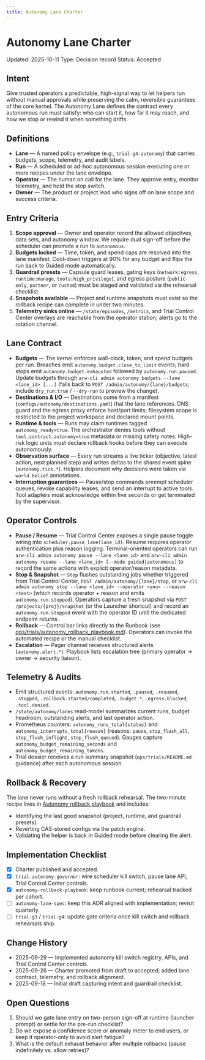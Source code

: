 ```yaml
---
title: Autonomy Lane Charter
---
```


# Autonomy Lane Charter

Updated: 2025-10-11
Type: Decision record
Status: Accepted

## Intent

Give trusted operators a predictable, high-signal way to let helpers run without manual approvals while preserving the calm, reversible guarantees of the core kernel. The Autonomy Lane defines the contract every autonomous run must satisfy: who can start it, how far it may reach, and how we stop or rewind it when something drifts.

## Definitions

- **Lane** — A named policy envelope (e.g., `trial-g4-autonomy`) that carries budgets, scope, telemetry, and audit labels.
- **Run** — A scheduled or ad-hoc autonomous session executing one or more recipes under the lane envelope.
- **Operator** — The human on call for the lane. They approve entry, monitor telemetry, and hold the stop switch.
- **Owner** — The product or project lead who signs off on lane scope and success criteria.

## Entry Criteria

1. **Scope approval** — Owner and operator record the allowed objectives, data sets, and autonomy window. We require dual sign-off before the scheduler can promote a run to `autonomous`.
2. **Budgets locked** — Time, token, and spend caps are resolved into the lane manifest. Cool-down triggers at 90% for any budget and flips the run back to Guided mode automatically.
3. **Guardrail presets** — Capsule guard leases, gating keys (`network:egress`, `runtime:manage`, `tools:high_privilege`), and egress posture (`public-only`, `partner`, or `custom`) must be staged and validated via the rehearsal checklist.
4. **Snapshots available** — Project and runtime snapshots must exist so the rollback recipe can complete in under two minutes.
5. **Telemetry sinks online** — `/state/episodes`, `/metrics`, and Trial Control Center overlays are reachable from the operator station; alerts go to the rotation channel.

## Lane Contract

- **Budgets** — The kernel enforces wall-clock, token, and spend budgets per run. Breaches emit `autonomy.budget.close_to_limit` events; hard stops emit `autonomy.budget.exhausted` followed by `autonomy.run.paused`. Update budgets through `arw-cli admin autonomy budgets --lane <lane_id> [...]` (falls back to `POST /admin/autonomy/{lane}/budgets`; include `dry_run:true` / `--dry-run` to preview the change).
- **Destinations & I/O** — Destinations come from a manifest (`configs/autonomy/destinations.yaml`) that the lane references. DNS guard and the egress proxy enforce host/port limits; filesystem scope is restricted to the project workspace and declared mount points.
- **Runtime & tools** — Runs may claim runtimes tagged `autonomy_ready=true`. The orchestrator denies tools without `tool.contract.autonomy=true` metadata or missing safety notes. High-risk logic units must declare rollback hooks before they can execute autonomously.
- **Observation surface** — Every run streams a live ticker (objective, latest action, next planned step) and writes deltas to the shared event spine (`autonomy.tick.*`). Helpers document why decisions were taken via `world.belief` annotations.
- **Interruption guarantees** — Pause/stop commands preempt scheduler queues, revoke capability leases, and send an interrupt to active tools. Tool adapters must acknowledge within five seconds or get terminated by the supervisor.

## Operator Controls

- **Pause / Resume** — Trial Control Center exposes a single pause toggle wiring into `scheduler.pause_lane(lane_id)`. Resume requires operator authentication plus reason logging. Terminal-oriented operators can run `arw-cli admin autonomy pause --lane <lane_id>` and `arw-cli admin autonomy resume --lane <lane_id> [--mode guided|autonomous]` to record the same actions with explicit operator/reason metadata.
- **Stop & Snapshot** — `Stop` flushes outstanding jobs whether triggered from Trial Control Center, `POST /admin/autonomy/{lane}/stop`, or `arw-cli admin autonomy stop --lane <lane_id> --operator <you> --reason <text>` (which records operator + reason and emits `autonomy.run.stopped`). Operators capture a fresh snapshot via `POST /projects/{proj}/snapshot` (or the Launcher shortcut) and record an `autonomy.run.stopped` event with the operator ID until the dedicated endpoint returns.
- **Rollback** — Control bar links directly to the Runbook (see [ops/trials/autonomy_rollback_playbook.md](../ops/trials/autonomy_rollback_playbook.md)). Operators can invoke the automated recipe or the manual checklist.
- **Escalation** — Pager channel receives structured alerts (`autonomy.alert.*`). Playbook lists escalation tree (primary operator → owner → security liaison).

## Telemetry & Audits

- Emit structured events: `autonomy.run.started`, `.paused`, `.resumed`, `.stopped`, `.rollback.started/completed`, `.budget.*`, `.egress.blocked`, `.tool.denied`.
- `/state/autonomy/lanes` read-model summarizes current runs, budget headroom, outstanding alerts, and last operator action.
- Prometheus counters: `autonomy_runs_total{status}` and `autonomy_interrupts_total{reason}` (reasons: `pause`, `stop_flush_all`, `stop_flush_inflight`, `stop_flush_queued`). Gauges capture `autonomy_budget_remaining_seconds` and `autonomy_budget_remaining_tokens`.
- Trial dossier receives a run summary snapshot (`ops/trials/README.md` guidance) after each autonomous session.

## Rollback & Recovery

The lane never runs without a fresh rollback rehearsal. The two-minute recipe lives in [Autonomy rollback playbook](../ops/trials/autonomy_rollback_playbook.md) and includes:
- Identifying the last good snapshot (project, runtime, and guardrail presets).
- Reverting CAS-stored configs via the patch engine.
- Validating the helper is back in Guided mode before clearing the alert.

## Implementation Checklist

- [x] Charter published and accepted.
- [x] `trial-autonomy-governor`: wire scheduler kill switch, pause lane API, Trial Control Center controls.
- [x] `autonomy-rollback-playbook`: keep runbook current; rehearsal tracked per cohort.
- [ ] `autonomy-lane-spec`: keep this ADR aligned with implementation; revisit quarterly.
- [ ] `trial-g3` / `trial-g4`: update gate criteria once kill switch and rollback rehearsals ship.

## Change History

- 2025-09-29 — Implemented autonomy kill switch registry, APIs, and Trial Control Center controls.
- 2025-09-26 — Charter promoted from draft to accepted; added lane contract, telemetry, and rollback alignment.
- 2025-09-18 — Initial draft capturing intent and guardrail checklist.

## Open Questions

1. Should we gate lane entry on two-person sign-off at runtime (launcher prompt) or settle for the pre-run checklist?
2. Do we expose a confidence score or anomaly meter to end users, or keep it operator-only to avoid alert fatigue?
3. What is the default exhaust behavior after multiple rollbacks (pause indefinitely vs. allow retries)?
